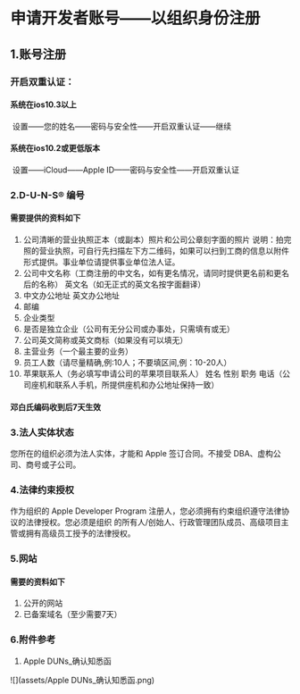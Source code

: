 # 申请开发者账号——以组织身份注册
## 1.账号注册
### 开启双重认证：
#### 系统在ios10.3以上
​      设置——您的姓名——密码与安全性——开启双重认证——继续
#### 系统在ios10.2或更低版本
​      设置——iCloud——Apple ID——密码与安全性——开启双重认证
### 2.D-U-N-S® 编号
####   需要提供的资料如下
1. 公司清晰的营业执照正本（或副本）照片和公司公章刻字面的照片
   说明：拍完照的营业执照，可自行先扫描左下方二维码，如果可以扫到工商的信息以附件形式提供。事业单位请提供事业单位法人证。
2. 公司中文名称（工商注册的中文名，如有更名情况，请同时提供更名前和更名后的名称）
   英文名（如无正式的英文名按字面翻译）
3. 中文办公地址
   英文办公地址
4. 邮编
5. 企业类型
6. 是否是独立企业（公司有无分公司或办事处，只需填有或无）
7. 公司英文简称或英文商标（如果没有可以填无）
8. 主营业务（一个最主要的业务）
9. 员工人数（请尽量精确,例:10人；不要填区间,例：10-20人）
10. 苹果联系人（务必填写申请公司的苹果项目联系人）
    姓名
    性别
    职务
    电话（公司座机和联系人手机，所提供座机和办公地址保持一致）

#### 邓白氏编码收到后7天生效
### 3.法人实体状态
   您所在的组织必须为法人实体，才能和 Apple 签订合同。不接受 DBA、虚构公司、商号或子公司。

### 4.法律约束授权
作为组织的 Apple Developer Program 注册人，您必须拥有约束组织遵守法律协议的法律授权。您必须是组织               的所有人/创始人、行政管理团队成员、高级项目主管或拥有高级员工授予的法律授权。

### 5.网站
####    需要的资料如下
1. 公开的网站
2. 已备案域名（至少需要7天） 

###  6.附件参考
1. Apple DUNs_确认知悉函

![](assets/Apple DUNs_确认知悉函.png)
